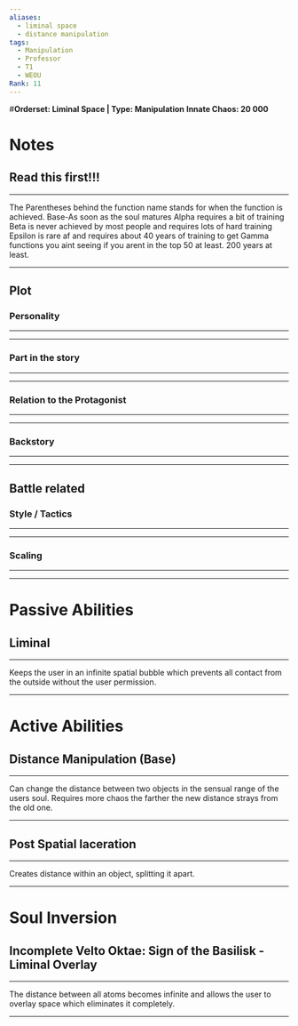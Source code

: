 ```yaml
---
aliases:
  - liminal space
  - distance manipulation
tags:
  - Manipulation
  - Professor
  - T1
  - WEOU
Rank: 11
---
```

#**Orderset: Liminal Space  | Type: Manipulation**
**Innate Chaos:  20 000**

# Notes
## Read this first!!!
___
The Parentheses behind the function name stands for when the function is achieved.
Base-As soon as the soul matures
Alpha requires a bit of training 
Beta is never achieved by most people and requires lots of hard training
Epsilon is rare af and requires about 40 years of training to get
Gamma functions you aint seeing if you arent in the top 50 at least. 200 years at least.
___

## Plot
### Personality
___

___
### Part in the story
___

___
### Relation to the Protagonist
___

___
### Backstory
___

___

## Battle related

### Style / Tactics
___

___
### Scaling 
___

___


# Passive Abilities
## Liminal
___
Keeps the user in an infinite spatial bubble which prevents all contact from the outside without the user permission.
___
# Active Abilities
## Distance Manipulation (Base)
___
Can change the distance between two objects in the sensual range of the users soul.
Requires more chaos the farther the new distance strays from the old one.
___
## Post Spatial laceration
___
Creates distance within an object, splitting it apart.
___

# Soul Inversion
## Incomplete Velto Oktae: Sign of the Basilisk - Liminal Overlay
___
The distance between all atoms becomes infinite and allows the user to overlay space which eliminates it completely.
___
